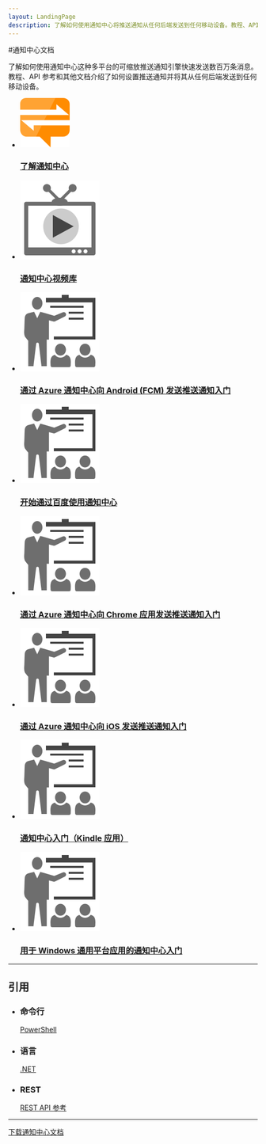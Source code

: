 ```yaml
---
layout: LandingPage
description: 了解如何使用通知中心将推送通知从任何后端发送到任何移动设备。教程、API 参考和其他文档。
---
```

#通知中心文档

了解如何使用通知中心这种多平台的可缩放推送通知引擎快速发送数百万条消息。教程、API 参考和其他文档介绍了如何设置推送通知并将其从任何后端发送到任何移动设备。

<ul class="panelContent cardsFTitle">
    <li><a href="/opsacndocsdemo/notification-hubs/notification-hubs-push-notification-overview">
<div class="cardSize"><div class="cardPadding"><div class="card"><div class="cardImageOuter"><div class="cardImage"><img src="media/index/notification-hubs.svg" alt="" /></div></div><div class="cardText"><h3>了解通知中心</h3></div></div></div>
        </div></a>
</li>
    <li><a href="https://azure.microsoft.com/documentation/videos/index/?services=notification-hubs">
<div class="cardSize"><div class="cardPadding"><div class="card"><div class="cardImageOuter"><div class="cardImage"><img src="media/index/video-library.svg" alt="" /></div></div><div class="cardText"><h3>通知中心视频库</h3></div></div></div>
        </div></a>
</li>
    <li><a href="/opsacndocsdemo/notification-hubs/notification-hubs-android-push-notification-google-fcm-get-started">
<div class="cardSize"><div class="cardPadding"><div class="card"><div class="cardImageOuter"><div class="cardImage"><img src="media/index/get-started.svg" alt="" /></div></div><div class="cardText"><h3>通过 Azure 通知中心向 Android (FCM) 发送推送通知入门</h3></div></div></div>
        </div></a>
</li>
    <li><a href="/opsacndocsdemo/notification-hubs/notification-hubs-baidu-china-android-notifications-get-started">
<div class="cardSize"><div class="cardPadding"><div class="card"><div class="cardImageOuter"><div class="cardImage"><img src="media/index/get-started.svg" alt="" /></div></div><div class="cardText"><h3>开始通过百度使用通知中心</h3></div></div></div>
        </div></a>
</li>
    <li><a href="/opsacndocsdemo/notification-hubs/notification-hubs-chrome-push-notifications-get-started">
<div class="cardSize"><div class="cardPadding"><div class="card"><div class="cardImageOuter"><div class="cardImage"><img src="media/index/get-started.svg" alt="" /></div></div><div class="cardText"><h3>通过 Azure 通知中心向 Chrome 应用发送推送通知入门</h3></div></div></div>
        </div></a>
</li>
    <li><a href="/opsacndocsdemo/notification-hubs/notification-hubs-ios-apple-push-notification-apns-get-started">
<div class="cardSize"><div class="cardPadding"><div class="card"><div class="cardImageOuter"><div class="cardImage"><img src="media/index/get-started.svg" alt="" /></div></div><div class="cardText"><h3>通过 Azure 通知中心向 iOS 发送推送通知入门</h3></div></div></div>
        </div></a>
</li>
    <li><a href="/opsacndocsdemo/notification-hubs/notification-hubs-kindle-amazon-adm-push-notification">
<div class="cardSize"><div class="cardPadding"><div class="card"><div class="cardImageOuter"><div class="cardImage"><img src="media/index/get-started.svg" alt="" /></div></div><div class="cardText"><h3>通知中心入门（Kindle 应用）</h3></div></div></div>
        </div></a>
</li>
    <li><a href="/opsacndocsdemo/notification-hubs/notification-hubs-windows-store-dotnet-get-started-wns-push-notification">
<div class="cardSize"><div class="cardPadding"><div class="card"><div class="cardImageOuter"><div class="cardImage"><img src="media/index/get-started.svg" alt="" /></div></div><div class="cardText"><h3>用于 Windows 通用平台应用的通知中心入门</h3></div></div></div>
        </div></a>
</li>
</ul>

---

<h2>引用</h2>
<ul class="panelContent cardsW">
    <li>
        <div class="cardSize"><div class="cardPadding"><div class="card"><div class="cardText"><h3>命令行</h3><p><a href="/powershell/resourcemanager/azurerm.notificationhubs/v2.3.0/azurerm.notificationhubs">PowerShell</a></p></div></div></div>
        </div>
    </li>
    <li>
        <div class="cardSize"><div class="cardPadding"><div class="card"><div class="cardText"><h3>语言</h3><p><a href="/dotnet/api/microsoft.azure.notificationhubs">.NET</a></p></div></div></div>
        </div>
    </li>
    <li>
        <div class="cardSize"><div class="cardPadding"><div class="card"><div class="cardText"><h3>REST</h3><p><a href="/rest/api/notificationhubs">REST API 参考</a></p></div></div></div>
        </div>
    </li>
</ul>

---

<div class="downloadHolder"><a href="https://opbuildstorageprod.blob.core.windows.net/output-pdf-files/zh-cn/Azure.azure-documents/live/notification-hubs.pdf">
<div class="img"></div>
        <div class="text">下载通知中心文档</div>
    </a>

</div>

<!---HONumber=Mooncake_0220_2017-->